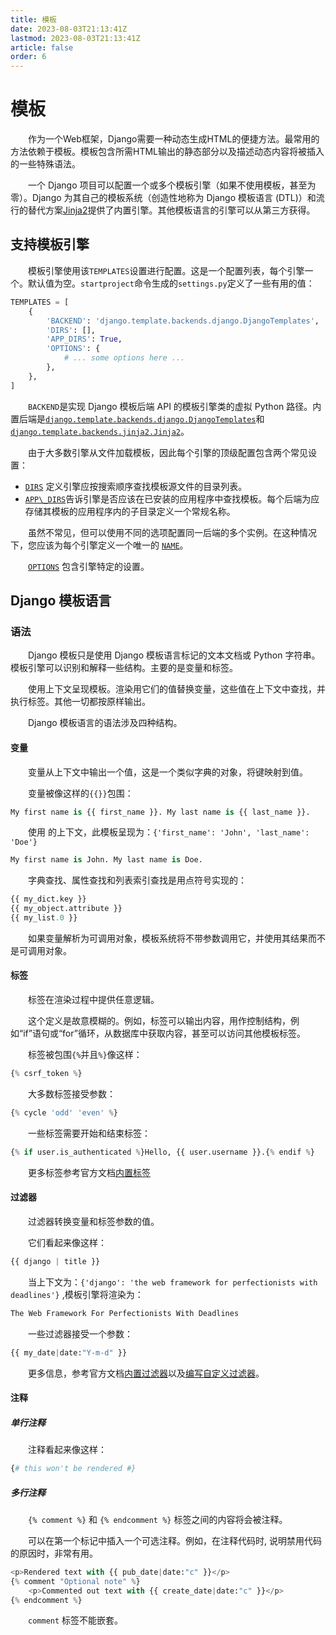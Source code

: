 ```yaml
---
title: 模板
date: 2023-08-03T21:13:41Z
lastmod: 2023-08-03T21:13:41Z
article: false
order: 6
---
```


# 模板

　　作为一个Web框架，Django需要一种动态生成HTML的便捷方法。最常用的方法依赖于模板。模板包含所需HTML输出的静态部分以及描述动态内容将被插入的一些特殊语法。

　　一个 Django 项目可以配置一个或多个模板引擎（如果不使用模板，甚至为零）。Django 为其自己的模板系统（创造性地称为 Django 模板语言 (DTL)）和流行的替代方案[Jinja2](http://jinja.pocoo.org/)提供了内置引擎。其他模板语言的引擎可以从第三方获得。

## 支持模板引擎

　　模板引擎使用该`TEMPLATES`设置进行配置。这是一个配置列表，每个引擎一个。默认值为空。`startproject`命令生成的`settings.py`定义了一些有用的值：

```python
TEMPLATES = [
    {
        'BACKEND': 'django.template.backends.django.DjangoTemplates',
        'DIRS': [],
        'APP_DIRS': True,
        'OPTIONS': {
            # ... some options here ...
        },
    },
]
```

　　`BACKEND`是实现 Django 模板后端 API 的模板引擎类的虚拟 Python 路径。内置后端是[`django.template.backends.django.DjangoTemplates`](https://docs.djangoproject.com/en/2.2/topics/templates/#django.template.backends.django.DjangoTemplates)和 [`django.template.backends.jinja2.Jinja2`](https://docs.djangoproject.com/en/2.2/topics/templates/#django.template.backends.jinja2.Jinja2)。

　　由于大多数引擎从文件加载模板，因此每个引擎的顶级配置包含两个常见设置：

- [`DIRS`](https://docs.djangoproject.com/en/2.2/ref/settings/#std:setting-TEMPLATES-DIRS) 定义引擎应按搜索顺序查找模板源文件的目录列表。
- [`APP\_DIRS`](https://docs.djangoproject.com/en/2.2/ref/settings/#std:setting-TEMPLATES-APP_DIRS)告诉引擎是否应该在已安装的应用程序中查找模板。每个后端为应存储其模板的应用程序内的子目录定义一个常规名称。

　　虽然不常见，但可以使用不同的选项配置同一后端的多个实例。在这种情况下，您应该为每个引擎定义一个唯一的 [`NAME`](https://docs.djangoproject.com/en/2.2/ref/settings/#std:setting-TEMPLATES-NAME)。

　　[`OPTIONS`](https://docs.djangoproject.com/en/2.2/ref/settings/#std:setting-TEMPLATES-OPTIONS) 包含引擎特定的设置。

## Django 模板语言

### 语法

　　Django 模板只是使用 Django 模板语言标记的文本文档或 Python 字符串。模板引擎可以识别和解释一些结构。主要的是变量和标签。

　　使用上下文呈现模板。渲染用它们的值替换变量，这些值在上下文中查找，并执行标签。其他一切都按原样输出。

　　Django 模板语言的语法涉及四种结构。

#### 变量

　　变量从上下文中输出一个值，这是一个类似字典的对象，将键映射到值。

　　变量被像这样的`{{}}`包围：

```python
My first name is {{ first_name }}. My last name is {{ last_name }}.
```

　　使用 的上下文，此模板呈现为：`{'first_name': 'John', 'last_name': 'Doe'}`

```python
My first name is John. My last name is Doe.
```

　　字典查找、属性查找和列表索引查找是用点符号实现的：

```python
{{ my_dict.key }}
{{ my_object.attribute }}
{{ my_list.0 }}
```

　　如果变量解析为可调用对象，模板系统将不带参数调用它，并使用其结果而不是可调用对象。

#### 标签

　　标签在渲染过程中提供任意逻辑。

　　这个定义是故意模糊的。例如，标签可以输出内容，用作控制结构，例如“if”语句或“for”循环，从数据库中获取内容，甚至可以访问其他模板标签。

　　标签被包围`{%`并且`%}`像这样：

```python
{% csrf_token %}
```

　　大多数标签接受参数：

```python
{% cycle 'odd' 'even' %}
```

　　一些标签需要开始和结束标签：

```python
{% if user.is_authenticated %}Hello, {{ user.username }}.{% endif %}
```

　　更多标签参考官方文档[内置标签](https://docs.djangoproject.com/en/2.2/ref/templates/builtins/#built-in-tag-reference)

#### 过滤器

　　过滤器转换变量和标签参数的值。

　　它们看起来像这样：

```python
{{ django | title }}
```

　　当上下文为：`{'django': 'the web framework for perfectionists with deadlines'}` ,模板引擎将渲染为：

```python
The Web Framework For Perfectionists With Deadlines
```

　　一些过滤器接受一个参数：

```python
{{ my_date|date:"Y-m-d" }}
```

　　更多信息，参考官方文档[内置过滤器](https://docs.djangoproject.com/en/2.2/ref/templates/builtins/#ref-templates-builtins-filters)以及[编写自定义过滤器](https://docs.djangoproject.com/en/2.2/howto/custom-template-tags/#howto-writing-custom-template-filters)。

#### 注释

##### 单行注释

　　注释看起来像这样：

```python
{# this won't be rendered #}
```

##### 多行注释

　　`{% comment %}` 和 `{% endcomment %}` 标签之间的内容将会被注释。

　　可以在第一个标记中插入一个可选注释。例如，在注释代码时, 说明禁用代码的原因时，非常有用。

```python
<p>Rendered text with {{ pub_date|date:"c" }}</p>
{% comment "Optional note" %}
    <p>Commented out text with {{ create_date|date:"c" }}</p>
{% endcomment %}
```

　　`comment` 标签不能嵌套。
